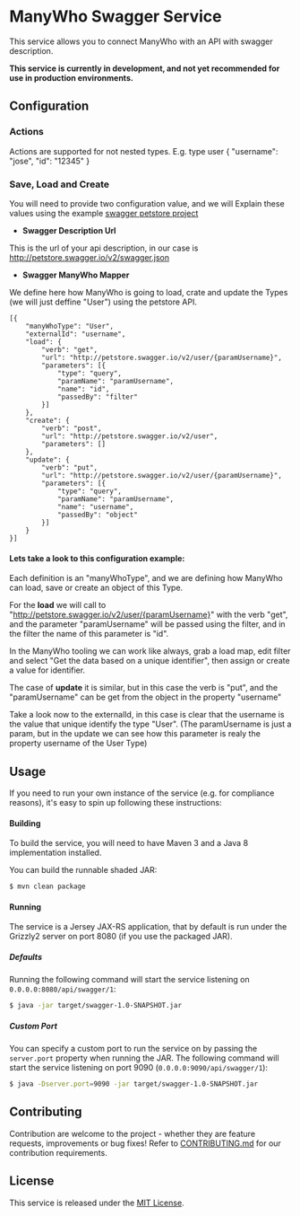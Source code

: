 ManyWho Swagger Service
=======================

This service allows you to connect ManyWho with an API with swagger description.

**This service is currently in development, and not yet recommended for use in production environments.**

## Configuration

### Actions

Actions are supported for not nested types.
E.g. type user
{
    "username": "jose",
    "id": "12345"
}

### Save, Load and Create

You will need to provide two configuration value, and we will Explain these values using the example [swagger petstore project](http://petstore.swagger.io)

 - **Swagger Description Url**

This is the url of your api description, in our case is http://petstore.swagger.io/v2/swagger.json

 - **Swagger ManyWho Mapper**

We define here how ManyWho is going to load, crate and update the Types (we will just deffine "User") using the petstore API.

````
[{
    "manyWhoType": "User",
    "externalId": "username",
    "load": {
        "verb": "get",
        "url": "http://petstore.swagger.io/v2/user/{paramUsername}",
        "parameters": [{
            "type": "query",
            "paramName": "paramUsername",
            "name": "id",
            "passedBy": "filter"
        }]
    },
    "create": {
        "verb": "post",
        "url": "http://petstore.swagger.io/v2/user",
        "parameters": []
    },
    "update": {
        "verb": "put",
        "url": "http://petstore.swagger.io/v2/user/{paramUsername}",
        "parameters": [{
            "type": "query",
            "paramName": "paramUsername",
            "name": "username",
            "passedBy": "object"
        }]
    }
}]
````

#### Lets take a look to this configuration example:

Each definition is an "manyWhoType", and we are defining how ManyWho can load, save or create an object of this Type. 

For the **load** we will call to "http://petstore.swagger.io/v2/user/{paramUsername}" with the verb "get", and the parameter "paramUsername" will be passed using the filter, and in the filter the name of this parameter is "id".

In the ManyWho tooling we can work like always, grab a load map, edit filter and select "Get the data based on a unique identifier", then assign or create a value for identifier.

The case of **update** it is similar, but in this case the verb is "put", and the "paramUsername" can be get from the object in the property "username"

Take a look now to the externalId, in this case is clear that the username is the value that unique identify the type "User". 
(The paramUsername is just a param, but in the update we can see how this parameter is realy the property username of the User Type)

## Usage

If you need to run your own instance of the service (e.g. for compliance reasons), it's easy to spin up following these
instructions:

#### Building

To build the service, you will need to have Maven 3 and a Java 8 implementation installed.

You can build the runnable shaded JAR:

```bash
$ mvn clean package
```

#### Running

The service is a Jersey JAX-RS application, that by default is run under the Grizzly2 server on port 8080 (if you use 
the packaged JAR).

##### Defaults

Running the following command will start the service listening on `0.0.0.0:8080/api/swagger/1`:

```bash
$ java -jar target/swagger-1.0-SNAPSHOT.jar
```

##### Custom Port

You can specify a custom port to run the service on by passing the `server.port` property when running the JAR. The
following command will start the service listening on port 9090 (`0.0.0.0:9090/api/swagger/1`):

```bash
$ java -Dserver.port=9090 -jar target/swagger-1.0-SNAPSHOT.jar
```

## Contributing

Contribution are welcome to the project - whether they are feature requests, improvements or bug fixes! Refer to 
[CONTRIBUTING.md](CONTRIBUTING.md) for our contribution requirements.

## License

This service is released under the [MIT License](http://opensource.org/licenses/mit-license.php).
